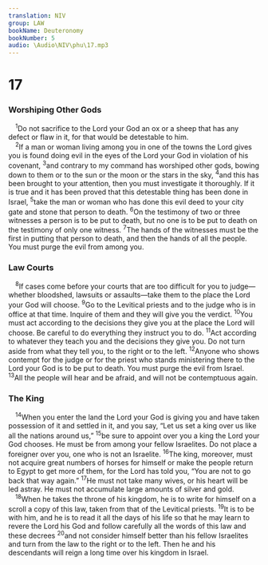 ```yaml
---
translation: NIV
group: LAW
bookName: Deuteronomy 
bookNumber: 5
audio: \Audio\NIV\phu\17.mp3
---
```


<div class="title"><h1>17</h1><h3>Worshiping Other Gods </h3></div>
<span class="verse phu_17_1"> <sup>1</sup>Do not sacrifice to the Lord your God an ox or a sheep that has any defect or flaw in it, for that would be detestable to him. <br/></span>
<span class="verse phu_17_2"> <sup>2</sup>If a man or woman living among you in one of the towns the Lord gives you is found doing evil in the eyes of the Lord your God in violation of his covenant, </span>
<span class="verse phu_17_3"><sup>3</sup>and contrary to my command has worshiped other gods, bowing down to them or to the sun or the moon or the stars in the sky, </span>
<span class="verse phu_17_4"><sup>4</sup>and this has been brought to your attention, then you must investigate it thoroughly. If it is true and it has been proved that this detestable thing has been done in Israel, </span>
<span class="verse phu_17_5"><sup>5</sup>take the man or woman who has done this evil deed to your city gate and stone that person to death. </span>
<span class="verse phu_17_6"><sup>6</sup>On the testimony of two or three witnesses a person is to be put to death, but no one is to be put to death on the testimony of only one witness. </span>
<span class="verse phu_17_7"><sup>7</sup>The hands of the witnesses must be the first in putting that person to death, and then the hands of all the people. You must purge the evil from among you. <br/></span>
<div class="title"><h3>Law Courts </h3></div>
<span class="verse phu_17_8"> <sup>8</sup>If cases come before your courts that are too difficult for you to judge—whether bloodshed, lawsuits or assaults—take them to the place the Lord your God will choose. </span>
<span class="verse phu_17_9"><sup>9</sup>Go to the Levitical priests and to the judge who is in office at that time. Inquire of them and they will give you the verdict. </span>
<span class="verse phu_17_10"><sup>10</sup>You must act according to the decisions they give you at the place the Lord will choose. Be careful to do everything they instruct you to do. </span>
<span class="verse phu_17_11"><sup>11</sup>Act according to whatever they teach you and the decisions they give you. Do not turn aside from what they tell you, to the right or to the left. </span>
<span class="verse phu_17_12"><sup>12</sup>Anyone who shows contempt for the judge or for the priest who stands ministering there to the Lord your God is to be put to death. You must purge the evil from Israel. </span>
<span class="verse phu_17_13"><sup>13</sup>All the people will hear and be afraid, and will not be contemptuous again. <br/></span>
<div class="title"><h3>The King </h3></div>
<span class="verse phu_17_14"> <sup>14</sup>When you enter the land the Lord your God is giving you and have taken possession of it and settled in it, and you say, “Let us set a king over us like all the nations around us,” </span>
<span class="verse phu_17_15"><sup>15</sup>be sure to appoint over you a king the Lord your God chooses. He must be from among your fellow Israelites. Do not place a foreigner over you, one who is not an Israelite. </span>
<span class="verse phu_17_16"><sup>16</sup>The king, moreover, must not acquire great numbers of horses for himself or make the people return to Egypt to get more of them, for the Lord has told you, “You are not to go back that way again.” </span>
<span class="verse phu_17_17"><sup>17</sup>He must not take many wives, or his heart will be led astray. He must not accumulate large amounts of silver and gold. <br/></span>
<span class="verse phu_17_18"> <sup>18</sup>When he takes the throne of his kingdom, he is to write for himself on a scroll a copy of this law, taken from that of the Levitical priests. </span>
<span class="verse phu_17_19"><sup>19</sup>It is to be with him, and he is to read it all the days of his life so that he may learn to revere the Lord his God and follow carefully all the words of this law and these decrees </span>
<span class="verse phu_17_20"><sup>20</sup>and not consider himself better than his fellow Israelites and turn from the law to the right or to the left. Then he and his descendants will reign a long time over his kingdom in Israel. <br/></span>
